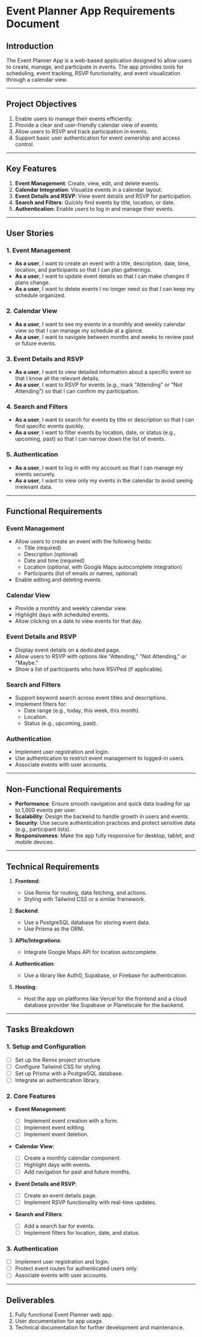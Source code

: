 # Event Planner App Requirements Document

## **Introduction**

The Event Planner App is a web-based application designed to allow users to create, manage, and participate in events. The app provides tools for scheduling, event tracking, RSVP functionality, and event visualization through a calendar view.

---

## **Project Objectives**

1. Enable users to manage their events efficiently.
2. Provide a clear and user-friendly calendar view of events.
3. Allow users to RSVP and track participation in events.
4. Support basic user authentication for event ownership and access control.

---

## **Key Features**

1. **Event Management**: Create, view, edit, and delete events.
2. **Calendar Integration**: Visualize events in a calendar layout.
3. **Event Details and RSVP**: View event details and RSVP for participation.
4. **Search and Filters**: Quickly find events by title, location, or date.
5. **Authentication**: Enable users to log in and manage their events.

---

## **User Stories**

### **1. Event Management**

- **As a user**, I want to create an event with a title, description, date, time, location, and participants so that I can plan gatherings.
- **As a user**, I want to update event details so that I can make changes if plans change.
- **As a user**, I want to delete events I no longer need so that I can keep my schedule organized.

### **2. Calendar View**

- **As a user**, I want to see my events in a monthly and weekly calendar view so that I can manage my schedule at a glance.
- **As a user**, I want to navigate between months and weeks to review past or future events.

### **3. Event Details and RSVP**

- **As a user**, I want to view detailed information about a specific event so that I know all the relevant details.
- **As a user**, I want to RSVP for events (e.g., mark "Attending" or "Not Attending") so that I can confirm my participation.

### **4. Search and Filters**

- **As a user**, I want to search for events by title or description so that I can find specific events quickly.
- **As a user**, I want to filter events by location, date, or status (e.g., upcoming, past) so that I can narrow down the list of events.

### **5. Authentication**

- **As a user**, I want to log in with my account so that I can manage my events securely.
- **As a user**, I want to view only my events in the calendar to avoid seeing irrelevant data.

---

## **Functional Requirements**

### **Event Management**

- Allow users to create an event with the following fields:
  - Title (required)
  - Description (optional)
  - Date and time (required)
  - Location (optional, with Google Maps autocomplete integration)
  - Participants (list of emails or names, optional)
- Enable editing and deleting events.

### **Calendar View**

- Provide a monthly and weekly calendar view.
- Highlight days with scheduled events.
- Allow clicking on a date to view events for that day.

### **Event Details and RSVP**

- Display event details on a dedicated page.
- Allow users to RSVP with options like "Attending," "Not Attending," or "Maybe."
- Show a list of participants who have RSVPed (if applicable).

### **Search and Filters**

- Support keyword search across event titles and descriptions.
- Implement filters for:
  - Date range (e.g., today, this week, this month).
  - Location.
  - Status (e.g., upcoming, past).

### **Authentication**

- Implement user registration and login.
- Use authentication to restrict event management to logged-in users.
- Associate events with user accounts.

---

## **Non-Functional Requirements**

- **Performance**: Ensure smooth navigation and quick data loading for up to 1,000 events per user.
- **Scalability**: Design the backend to handle growth in users and events.
- **Security**: Use secure authentication practices and protect sensitive data (e.g., participant lists).
- **Responsiveness**: Make the app fully responsive for desktop, tablet, and mobile devices.

---

## **Technical Requirements**

1. **Frontend**:

   - Use Remix for routing, data fetching, and actions.
   - Styling with Tailwind CSS or a similar framework.

2. **Backend**:

   - Use a PostgreSQL database for storing event data.
   - Use Prisma as the ORM.

3. **APIs/Integrations**:

   - Integrate Google Maps API for location autocomplete.

4. **Authentication**:

   - Use a library like Auth0, Supabase, or Firebase for authentication.

5. **Hosting**:
   - Host the app on platforms like Vercel for the frontend and a cloud database provider like Supabase or Planetscale for the backend.

---

## **Tasks Breakdown**

### **1. Setup and Configuration**

- [ ] Set up the Remix project structure.
- [ ] Configure Tailwind CSS for styling.
- [ ] Set up Prisma with a PostgreSQL database.
- [ ] Integrate an authentication library.

### **2. Core Features**

- **Event Management**:

  - [ ] Implement event creation with a form.
  - [ ] Implement event editing.
  - [ ] Implement event deletion.

- **Calendar View**:

  - [ ] Create a monthly calendar component.
  - [ ] Highlight days with events.
  - [ ] Add navigation for past and future months.

- **Event Details and RSVP**:

  - [ ] Create an event details page.
  - [ ] Implement RSVP functionality with real-time updates.

- **Search and Filters**:
  - [ ] Add a search bar for events.
  - [ ] Implement filters for location, date, and status.

### **3. Authentication**

- [ ] Implement user registration and login.
- [ ] Protect event routes for authenticated users only.
- [ ] Associate events with user accounts.

---

## **Deliverables**

1. Fully functional Event Planner web app.
2. User documentation for app usage.
3. Technical documentation for further development and maintenance.
